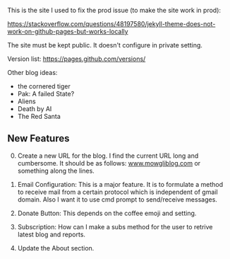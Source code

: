 This is the site I used to fix the prod issue (to make the site work in prod):

https://stackoverflow.com/questions/48197580/jekyll-theme-does-not-work-on-github-pages-but-works-locally

The site must be kept public. It doesn't configure in private setting.

Version list: https://pages.github.com/versions/

Other blog ideas:

- the cornered tiger
- Pak: A failed State?
- Aliens
- Death by AI
- The Red Santa

## New Features

00. Create a new URL for the blog. I find the current URL long and cumbersome. It should be as follows: www.mowgliblog.com or something along the lines.

1. Email Configuration: This is a major feature. It is to formulate a method
to receive mail from a certain protocol which is independent of gmail domain.
Also I want it to use cmd prompt to send/receive messages.

2. Donate Button: This depends on the coffee emoji and setting.

3. Subscription: How can I make a subs method for the user to retrive
latest blog and reports.

4. Update the About section.